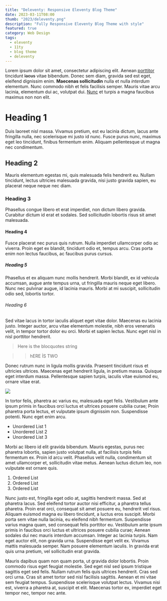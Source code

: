 ```yaml
---
title: "Deleventy: Responsive Eleventy Blog Theme"
date: 2023-03-11T08:00
thumb: "2023/deleventy.png"
description: "Fully Responsive Eleventy Blog Theme with style"
featured: true
category: Web Design
tags:
  - eleventy
  - 11ty
  - blog theme
  - deleventy
---
```


Lorem ipsum dolor sit amet, consectetur adipiscing elit. Aenean <u>porttitor</u> tincidunt <del>lacus</del> vitae bibendum. Donec sem diam, gravida sed est eget, eleifend dignissim enim. **Maecenas sollicitudin** nulla et nulla *interdum* elementum. Nunc commodo nibh et felis facilisis semper. Mauris vitae arcu lacinia, elementum dui ac, volutpat dui. [Nunc](/here) et turpis a magna faucibus maximus non non elit.

# Heading 1

Duis laoreet nisl massa. Vivamus pretium, est eu lacinia dictum, lacus ante fringilla nulla, nec scelerisque mi justo id nunc. Fusce purus nunc, maximus eget leo tincidunt, finibus fermentum enim. Aliquam pellentesque ut magna nec condimentum.

## Heading 2

Mauris elementum egestas mi, quis malesuada felis hendrerit eu. Nullam tincidunt, lectus ultricies malesuada gravida, nisi justo gravida sapien, eu placerat neque neque nec diam.

### Heading 3

Phasellus congue libero et erat imperdiet, non dictum libero gravida. Curabitur dictum id erat et sodales. Sed sollicitudin lobortis risus sit amet malesuada.

#### Heading 4

Fusce placerat nec purus quis rutrum. Nulla imperdiet ullamcorper odio ac viverra. Proin eget ex blandit, tincidunt odio et, tempus arcu. Cras porta enim non lectus faucibus, ac faucibus purus cursus.

##### Heading 5

Phasellus et ex aliquam nunc mollis hendrerit. Morbi blandit, ex id vehicula accumsan, augue ante tempus urna, ut fringilla mauris neque eget libero. Nunc nec pulvinar augue, id lacinia mauris. Morbi at mi suscipit, sollicitudin odio sed, lobortis tortor.

###### Heading 6

Sed vitae lacus in tortor iaculis aliquet eget vitae dolor. Maecenas eu lacinia justo. Integer auctor, arcu vitae elementum molestie, nibh eros venenatis velit, in tempor tortor dolor eu orci. Morbi et sapien lectus. Nunc eget nisl in nisl porttitor hendrerit.

> Here is the blocquotes string

>> hERE İS TWO

Donec rutrum nunc in ligula mollis gravida. Praesent tincidunt risus et ultricies ultrices. Maecenas eget hendrerit ligula, in pretium massa. Quisque eget interdum massa. Pellentesque sapien turpis, iaculis vitae euismod eu, ornare vitae erat.

<img src="https://images.pexels.com/photos/2607544/pexels-photo-2607544.jpeg?auto=compress&cs=tinysrgb&w=1260&h=750&dpr=1" />

 In tortor felis, pharetra ac varius eu, malesuada eget felis. Vestibulum ante ipsum primis in faucibus orci luctus et ultrices posuere cubilia curae; Proin pharetra porta lectus, et vulputate ipsum dignissim non. Suspendisse potenti. Nunc eget enim arcu. 
 
* Unordered List 1
* Unordered List 2
* Unordered List 3 

 Morbi ac libero id elit gravida bibendum. Mauris egestas, purus nec pharetra lobortis, sapien justo volutpat nulla, at facilisis turpis felis fermentum ex. Proin id arcu velit. Phasellus velit nulla, condimentum sit amet ullamcorper et, sollicitudin vitae metus. Aenean luctus dictum leo, non vulputate est ornare quis.

1. Ordered List
2. Ordered List
3. Ordered List

Nunc justo est, fringilla eget odio at, sagittis hendrerit massa. Sed at pharetra lacus. Sed eleifend tortor auctor nisi efficitur, a pharetra tellus pharetra. Proin erat orci, consequat sit amet posuere eu, hendrerit vel risus. Aliquam euismod magna eu libero tincidunt, a luctus eros suscipit. Morbi porta sem vitae nulla lacinia, eu eleifend nibh fermentum. Suspendisse varius magna quam, sed consequat felis porttitor eu. Vestibulum ante ipsum primis in faucibus orci luctus et ultrices posuere cubilia curae; Aenean sodales dui nec mauris interdum accumsan. Integer ac lacinia turpis. Nam eget auctor elit, non gravida urna. Suspendisse eget velit ex. Vivamus mattis malesuada semper. Nam posuere elementum iaculis. In gravida erat quis urna pretium, vel sollicitudin erat gravida.

Mauris dapibus quam non quam porta, ut gravida dolor lobortis. Proin commodo risus eget feugiat molestie. Sed eget nisl sed ipsum tristique sagittis eget sed felis. Nullam rutrum felis quis ultrices hendrerit. Cras sed orci urna. Cras sit amet tortor sed nisl facilisis sagittis. Aenean et mi vitae sem feugiat tempus. Suspendisse scelerisque volutpat lectus. Vivamus nisi est, viverra a pharetra at, suscipit et elit. Maecenas tortor ex, imperdiet eget tempor nec, tempor nec ante.

